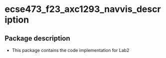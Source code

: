 # ecse473_f23_axc1293_navvis_description
## **Package description**
  - This package contains the code implementation for Lab2

  
